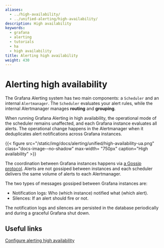 ```yaml
---
aliases:
  - ../high-availability/
  - ../unified-alerting/high-availability/
description: High availability
keywords:
  - grafana
  - alerting
  - tutorials
  - ha
  - high availability
title: Alerting high availability
weight: 430
---
```


# Alerting high availability

The Grafana Alerting system has two main components: a `Scheduler` and an internal `Alertmanager`. The `Scheduler` evaluates your alert rules, while the internal Alertmanager manages **routing** and **grouping**.

When running Grafana Alerting in high availability, the operational mode of the scheduler remains unaffected, and each Grafana instance evaluates all alerts. The operational change happens in the Alertmanager when it deduplicates alert notifications across Grafana instances.

{{< figure src="/static/img/docs/alerting/unified/high-availability-ua.png" class="docs-image--no-shadow" max-width= "750px" caption="High availability" >}}

The coordination between Grafana instances happens via [a Gossip protocol](https://en.wikipedia.org/wiki/Gossip_protocol). Alerts are not gossiped between instances and each scheduler delivers the same volume of alerts to each Alertmanager.

The two types of messages gossiped between Grafana instances are:

- Notification logs: Who (which instance) notified what (which alert).
- Silences: If an alert should fire or not.

The notification logs and silences are persisted in the database periodically and during a graceful Grafana shut down.

## Useful links

[Configure alerting high availability](https://grafana.com/docs/grafana/next/alerting/set-up/configure-high-availability)
